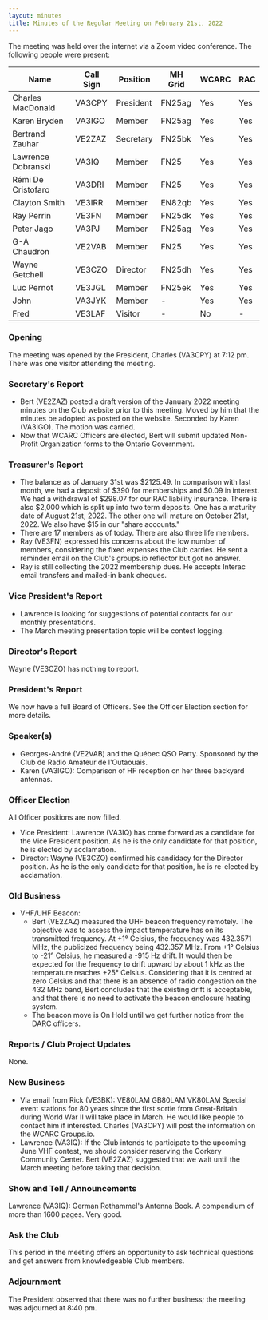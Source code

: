 ```yaml
---
layout: minutes
title: Minutes of the Regular Meeting on February 21st, 2022
---
```

The meeting was held over the internet via a Zoom video conference.
The following people were present:

| Name                   | Call Sign  | Position         | MH Grid | WCARC | RAC |
|------------------------|------------|------------------|---------|-------|-----|
| Charles MacDonald      | VA3CPY     | President        | FN25ag  | Yes   | Yes |
| Karen Bryden           | VA3IGO     | Member           | FN25ag  | Yes   | Yes |
| Bertrand Zauhar        | VE2ZAZ     | Secretary        | FN25bk  | Yes   | Yes |
| Lawrence Dobranski     | VA3IQ      | Member           | FN25    | Yes   | Yes |
| Rémi De Cristofaro     | VA3DRI     | Member           | FN25    | Yes   | Yes |
| Clayton Smith          | VE3IRR     | Member           | EN82qb  | Yes   | Yes |
| Ray Perrin             | VE3FN      | Member           | FN25dk  | Yes   | Yes |
| Peter Jago             | VA3PJ      | Member           | FN25ag  | Yes   | Yes |
| G-A Chaudron           | VE2VAB     | Member           | FN25    | Yes   | Yes |
| Wayne Getchell         | VE3CZO     | Director         | FN25dh  | Yes   | Yes |
| Luc Pernot             | VE3JGL     | Member           | FN25ek  | Yes   | Yes |
| John                   | VA3JYK     | Member           |   -     | Yes   | Yes |
| Fred                   | VE3LAF     | Visitor          |   -     | No    |  -  |

### Opening

The meeting was opened by the President, Charles (VA3CPY) at 7:12 pm.
There was one visitor attending the meeting.

### Secretary's Report

- Bert (VE2ZAZ) posted a draft version of the January 2022 meeting minutes on the Club website prior to this meeting. Moved by him that the minutes be adopted as posted on the website. Seconded by Karen (VA3IGO). The motion was carried.
- Now that WCARC Officers are elected, Bert will submit updated Non-Profit Organization forms to the Ontario Government.

### Treasurer's Report

- The balance as of January 31st was $2125.49. In comparison with last month, we had a deposit of $390 for memberships and $0.09 in interest.  We had a withdrawal of $298.07 for our RAC liability insurance. There is also $2,000 which is split up into two term deposits. One has a maturity date of August 21st, 2022. The other one will mature on October 21st, 2022. We also have $15 in our "share accounts."
- There are 17 members as of today. There are also three life members.
- Ray (VE3FN) expressed his concerns about the low number of members, considering the fixed expenses the Club carries. He sent a reminder email on the Club's groups.io reflector but got no answer.
- Ray is still collecting the 2022 membership dues. He accepts Interac email transfers and mailed-in bank cheques.

### Vice President's Report

- Lawrence is looking for suggestions of potential contacts for our monthly presentations.
- The March meeting presentation topic will be contest logging.

### Director's Report

Wayne (VE3CZO) has nothing to report.

### President's Report

We now have a full Board of Officers. See the Officer Election section for more details.

### Speaker(s)

- Georges-André (VE2VAB) and the Québec QSO Party. Sponsored by the Club de Radio Amateur de l'Outaouais.
- Karen (VA3IGO): Comparison of HF reception on her three backyard antennas.

### Officer Election

All Officer positions are now filled.

- Vice President: Lawrence (VA3IQ) has come forward as a candidate for the Vice President position. As he is the only candidate for that position, he is elected by acclamation.
- Director: Wayne (VE3CZO) confirmed his candidacy for the Director position. As he is the only candidate for that position, he is re-elected by acclamation.

### Old Business

- VHF/UHF Beacon:
  - Bert (VE2ZAZ) measured the UHF beacon frequency remotely. The objective was to assess the impact temperature has on its transmitted frequency. At +1° Celsius, the frequency was 432.3571 MHz, the publicized frequency being 432.357 MHz. From +1° Celsius to -21° Celsius, he measured a -915 Hz drift. It would then be expected for the frequency to drift upward by about 1 kHz as the temperature reaches +25° Celsius. Considering that it is centred at zero Celsius and that there is an absence of radio congestion on the 432 MHz band, Bert concludes that the existing drift is acceptable, and that there is no need to activate the beacon enclosure heating system.
  - The beacon move is On Hold until we get further notice from the DARC officers.

### Reports / Club Project Updates

None.

### New Business

- Via email from Rick (VE3BK): VE80LAM GB80LAM VK80LAM Special event stations for 80 years since the first sortie from Great-Britain during World War II will take place in March. He would like people to contact him if interested. Charles (VA3CPY) will post the information on the WCARC Groups.io.
- Lawrence (VA3IQ): If the Club intends to participate to the upcoming June VHF contest, we should consider reserving the Corkery Community Center. Bert (VE2ZAZ) suggested that we wait until the March meeting before taking that decision.

### Show and Tell / Announcements

Lawrence (VA3IQ): German Rothammel's Antenna Book. A compendium of more than 1600 pages. Very good.

### Ask the Club

This period in the meeting offers an opportunity to ask technical questions and get answers from knowledgeable Club members.

### Adjournment

The President observed that there was no further business; the meeting was adjourned at 8:40 pm.
